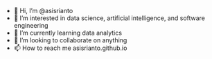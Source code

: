 - 👋 Hi, I’m @asisrianto
- 👀 I’m interested in data science, artificial intelligence, and software engineering
- 🌱 I’m currently learning data analytics
- 💞️ I’m looking to collaborate on anything
- 📫 How to reach me asisrianto.github.io

<!---
asisrianto/asisrianto is a ✨ special ✨ repository because its `README.md` (this file) appears on your GitHub profile.
You can click the Preview link to take a look at your changes.
--->
